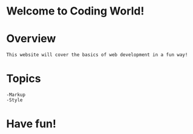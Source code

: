 # Welcome to Coding World!
  # Overview
    This website will cover the basics of web development in a fun way!
  # Topics
    -Markup
    -Style
# Have fun!
